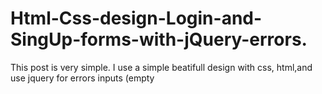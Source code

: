 # Html-Css-design-Login-and-SingUp-forms-with-jQuery-errors.
This post is very simple. I use a simple beatifull design with css, html,and use jquery for errors inputs (empty
